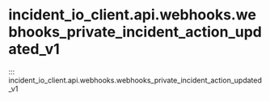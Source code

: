 # incident_io_client.api.webhooks.webhooks_private_incident_action_updated_v1

::: incident_io_client.api.webhooks.webhooks_private_incident_action_updated_v1